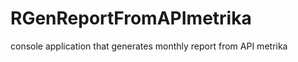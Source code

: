 RGenReportFromAPImetrika
========================

console application that generates monthly report from API metrika
